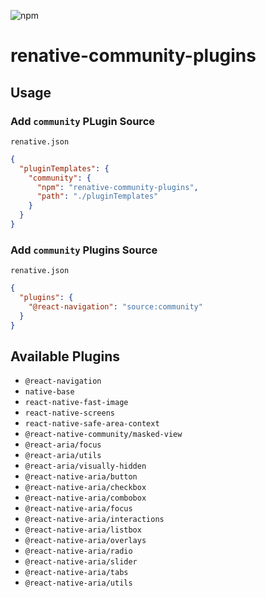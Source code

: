 ![npm](https://img.shields.io/npm/v/renative-community-plugins?style=for-the-badge)

# renative-community-plugins

## Usage

### Add `community` PLugin Source
`renative.json`
```json
{
  "pluginTemplates": {
    "community": {
      "npm": "renative-community-plugins",
      "path": "./pluginTemplates"
    }
  }
}
```

### Add `community` Plugins Source
`renative.json`
```json
{
  "plugins": {
    "@react-navigation": "source:community"
  }
}
```

## Available Plugins

- `@react-navigation`
- `native-base`
- `react-native-fast-image`
- `react-native-screens`
- `react-native-safe-area-context`
- `@react-native-community/masked-view`
- `@react-aria/focus`
- `@react-aria/utils`
- `@react-aria/visually-hidden`
- `@react-native-aria/button`
- `@react-native-aria/checkbox`
- `@react-native-aria/combobox`
- `@react-native-aria/focus`
- `@react-native-aria/interactions`
- `@react-native-aria/listbox`
- `@react-native-aria/overlays`
- `@react-native-aria/radio`
- `@react-native-aria/slider`
- `@react-native-aria/tabs`
- `@react-native-aria/utils`
